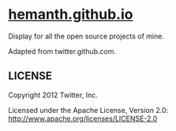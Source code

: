 [hemanth.github.io](hemanth.github.io)
======

Display for all the open source projects of mine.

Adapted from twitter.github.com.

LICENSE
------------

Copyright 2012 Twitter, Inc.

Licensed under the Apache License, Version 2.0: http://www.apache.org/licenses/LICENSE-2.0
